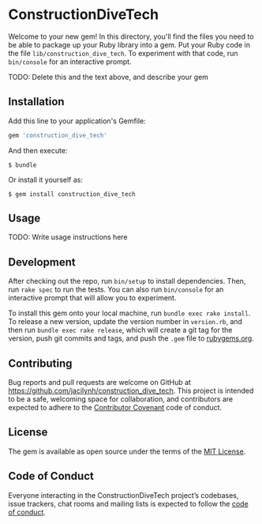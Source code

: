 # ConstructionDiveTech

Welcome to your new gem! In this directory, you'll find the files you need to be able to package up your Ruby library into a gem. Put your Ruby code in the file `lib/construction_dive_tech`. To experiment with that code, run `bin/console` for an interactive prompt.

TODO: Delete this and the text above, and describe your gem

## Installation

Add this line to your application's Gemfile:

```ruby
gem 'construction_dive_tech'
```

And then execute:

    $ bundle

Or install it yourself as:

    $ gem install construction_dive_tech

## Usage

TODO: Write usage instructions here

## Development

After checking out the repo, run `bin/setup` to install dependencies. Then, run `rake spec` to run the tests. You can also run `bin/console` for an interactive prompt that will allow you to experiment.

To install this gem onto your local machine, run `bundle exec rake install`. To release a new version, update the version number in `version.rb`, and then run `bundle exec rake release`, which will create a git tag for the version, push git commits and tags, and push the `.gem` file to [rubygems.org](https://rubygems.org).

## Contributing

Bug reports and pull requests are welcome on GitHub at https://github.com/jacilynh/construction_dive_tech. This project is intended to be a safe, welcoming space for collaboration, and contributors are expected to adhere to the [Contributor Covenant](http://contributor-covenant.org) code of conduct.

## License

The gem is available as open source under the terms of the [MIT License](https://opensource.org/licenses/MIT).

## Code of Conduct

Everyone interacting in the ConstructionDiveTech project’s codebases, issue trackers, chat rooms and mailing lists is expected to follow the [code of conduct](https://github.com/jacilynh/construction_dive_tech/blob/master/CODE_OF_CONDUCT.md).
